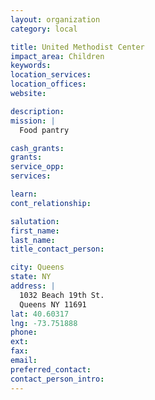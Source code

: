 ```yaml
---
layout: organization
category: local

title: United Methodist Center
impact_area: Children
keywords: 
location_services: 
location_offices: 
website:  

description: 
mission: |
  Food pantry

cash_grants: 
grants: 
service_opp: 
services: 

learn: 
cont_relationship: 

salutation: 
first_name: 
last_name: 
title_contact_person: 

city: Queens
state: NY
address: |
  1032 Beach 19th St.     
  Queens NY 11691
lat: 40.60317
lng: -73.751888
phone: 
ext: 
fax: 
email: 
preferred_contact: 
contact_person_intro: 
---
```

